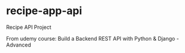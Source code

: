 # recipe-app-api
Recipe API Project

From udemy course:
Build a Backend REST API with Python & Django - Advanced
